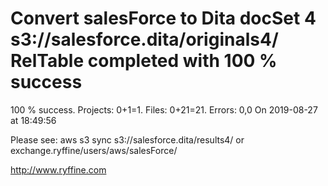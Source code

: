 # Convert salesForce to Dita docSet 4 s3://salesforce.dita/originals4/ RelTable completed with 100 % success

100 % success. Projects: 0+1=1.  Files: 0+21=21. Errors: 0,0  On 2019-08-27 at 18:49:56



Please see: aws s3 sync s3://salesforce.dita/results4/ or exchange.ryffine/users/aws/salesForce/

http://www.ryffine.com
